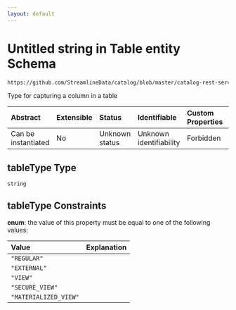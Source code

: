 ```yaml
---
layout: default
---
```

# Untitled string in Table entity Schema

```txt
https://github.com/StreamlineData/catalog/blob/master/catalog-rest-service/src/main/resources/json/schema/api/data/createTable.json#/properties/tableType
```

Type for capturing a column in a table

| Abstract            | Extensible | Status         | Identifiable            | Custom Properties | Additional Properties | Access Restrictions | Defined In                                                                   |
| :------------------ | :--------- | :------------- | :---------------------- | :---------------- | :-------------------- | :------------------ | :--------------------------------------------------------------------------- |
| Can be instantiated | No         | Unknown status | Unknown identifiability | Forbidden         | Allowed               | none                | [createTable.json*](../out/api/data/createTable.json "open original schema") |

## tableType Type

`string`

## tableType Constraints

**enum**: the value of this property must be equal to one of the following values:

| Value                 | Explanation |
| :-------------------- | :---------- |
| `"REGULAR"`           |             |
| `"EXTERNAL"`          |             |
| `"VIEW"`              |             |
| `"SECURE_VIEW"`       |             |
| `"MATERIALIZED_VIEW"` |             |
